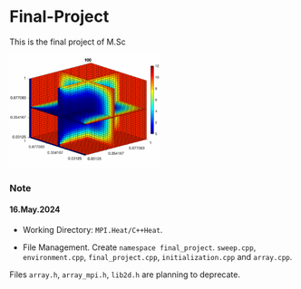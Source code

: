 # Final-Project

<!-- ![Animated GIF](Heat3D/Heat_3D.gif) -->

This is the final project of M.Sc

<img src="Heat3D/Heat_3D.gif" alt="Animated GIF" height="200">

### Note 
#### 16.May.2024
- Working Directory: 
```MPI.Heat/C++Heat```.

- File Management. 
Create ```namespace final_project```.
```sweep.cpp```, ```environment.cpp```, ```final_project.cpp```, ```initialization.cpp``` and ```array.cpp```.

Files ```array.h```, ```array_mpi.h```, ```lib2d.h``` are planning to deprecate.